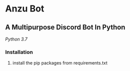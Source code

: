 # Anzu Bot

## A Multipurpose Discord Bot In Python

_Python 3.7_

### Installation

1. install the pip packages from requirements.txt
